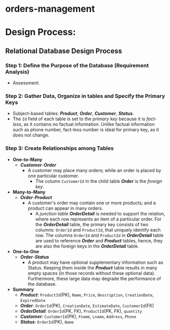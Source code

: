 # orders-management

# Design Process:
## Relational Database Design Process
### Step 1: Define the Purpose of the Database (Requirement Analysis)
* Assessment.

### Step 2: Gather Data, Organize in tables and Specify the Primary Keys
* Subject-based tables: ***Product***, ***Order***, ***Customer***, ***Status***.
* The `Id` field of each table is set to the *primary key* because it is *fact-less*, as it contains no factual information. Unlike factual information such as phone number, fact-less number is ideal for primary key, as it does not change.

### Step 3: Create Relationships among Tables
* **One-to-Many**
  * ***Customer***-***Order*** 
    * A customer may place many orders; while an order is placed by one particular customer.
      * The column `CustomerId` in the child table ***Order*** is the *foreign key*.
* **Many-to-Many**
  * ***Order***-***Product***
    * A customer's order may contain one or more products; and a product can appear in many orders.
      * A *junction table* ***OrderDetail*** is needed to support the relation, where each row represents an item of a particular order. For the ***OrderDetail*** table, the primary key consists of two columns: `OrderId` and `ProductId`, that uniquely identify each row. The columns `OrderId` and `ProductId` in ***OrderDetail*** table are used to reference ***Order*** and ***Product*** tables, hence, they are also the foreign keys in the ***OrderDetail*** table.
* **One-to-One**
  * ***Order***-***Status***
    * A product may have optional supplementary information such as Status. Keeping them inside the ***Product*** table results in many empty spaces (in those records without these optional data). Furthermore, these large data may degrade the performance of the database.
* **Summary**
  * ***Product***: `ProductId`(PK), `Name`, `Price`, `Description`, `CreationDate`, `ExpiredDate`
  * ***Order***: `OrderId`(PK), `CreationDate`, `EstimateDate`, `CustomerId`(FK)
  * ***OrderDetail***: `OrderId`(PK, FK), `ProductId`(PK, FK), `quantity`
  * ***Customer***: `CustomerId`(PK), `Fname`, `Lname`, `Address`, `Phone` 
  * ***Status***: `OrderId`(PK), `Name`
  
